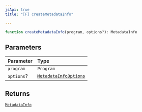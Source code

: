 ```yaml
---
jsApi: true
title: "[F] createMetadataInfo"

---
```

```ts
function createMetadataInfo(program, options?): MetadataInfo
```

## Parameters

| Parameter | Type |
| :------ | :------ |
| `program` | `Program` |
| `options`? | [`MetadataInfoOptions`](../interfaces/MetadataInfoOptions.md) |

## Returns

[`MetadataInfo`](../interfaces/MetadataInfo.md)
